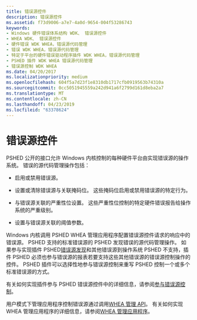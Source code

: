 ```yaml
---
title: 错误源控件
description: 错误源控件
ms.assetid: f73d9006-a7e7-4a0d-9654-004f53286743
keywords:
- Windows 硬件错误体系结构 WDK、 错误源控件
- WHEA WDK、 错误源控件
- 硬件错误 WDK WHEA，错误源代码管理
- 错误 WDK WHEA，错误源代码管理
- 特定于平台的硬件错误驱动程序插件 WDK WHEA，错误源代码管理
- PSHED 插件 WDK WHEA 错误源代码管理
- 错误源控制 WDK WHEA
ms.date: 04/20/2017
ms.localizationpriority: medium
ms.openlocfilehash: 604f5a7d23f1e8310db1717cfb0919563b74310a
ms.sourcegitcommit: 0cc5051945559a242d941a6f2799d161d8eba2a7
ms.translationtype: MT
ms.contentlocale: zh-CN
ms.lasthandoff: 04/23/2019
ms.locfileid: "63378624"
---
```

# <a name="error-source-control"></a>错误源控件


PSHED 公开的接口允许 Windows 内核控制的每种硬件平台由实现错误源的操作系统。 错误的源代码管理操作包括：

-   启用或禁用错误源。

-   设置或清除错误源与关联掩码位。 这些掩码位启用或禁用错误源的特定行为。

-   与错误源关联的严重性位设置。 这些严重性位控制的特定硬件错误报告给操作系统的严重级别。

-   设置与错误源关联的阈值参数。

Windows 内核调用 PSHED WHEA 管理应用程序配置错误源控件请求的响应中的错误源。 PSHED 支持的标准错误源的 PSHED 发现错误的源代码管理操作。 如果参与实现插件 PSHED[错误源发现](error-source-discovery.md)和其他错误源到操作系统 PSHED 不支持，插件 PSHED 必须也参与错误源的报表若要支持这些其他错误源的错误源控制操作的控件。 PSHED 插件可以选择性地参与错误源控制来重写 PSHED 控制一个或多个标准错误源的方式。

有关如何实现插件参与 PSHED 错误源控件中的详细信息，请参阅[参与错误源控制](participating-in-error-source-control.md)。

用户模式下管理应用程序控制错误源通过调用[WHEA 管理 API](https://msdn.microsoft.com/library/windows/hardware/ff560556)。 有关如何实现 WHEA 管理应用程序的详细信息，请参阅[WHEA 管理应用程序](whea-management-applications.md)。

 

 




